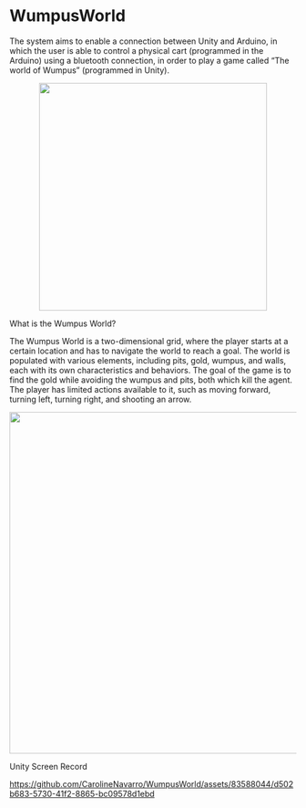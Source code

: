 # WumpusWorld
The system aims to enable a connection between Unity and Arduino, in which the user is able to control a physical cart (programmed in the Arduino) using a bluetooth connection, in order to play a game called “The world of Wumpus” (programmed in Unity).
<div align="center">
<img src="https://github.com/CarolineNavarro/WumpusWorld/assets/83588044/eced7213-336b-4a25-b464-aede4d1e1802" width="400px" />
</div>

What is the Wumpus World?

The Wumpus World is a two-dimensional grid, where the player starts at a certain location and has to navigate the world to reach a goal. The world is populated with various elements, including pits, gold, wumpus, and walls, each with its own characteristics and behaviors. The goal of the game is to find the gold while avoiding the wumpus and pits, both which kill the agent. The player has limited actions available to it, such as moving forward, turning left, turning right, and shooting an arrow.

<div align="center">
<img src="https://github.com/CarolineNavarro/WumpusWorld/assets/83588044/f192181a-aa4d-41b8-a7ef-3b0065354741" width="600px" />
</div>

Unity Screen Record 

https://github.com/CarolineNavarro/WumpusWorld/assets/83588044/d502b683-5730-41f2-8865-bc09578d1ebd
